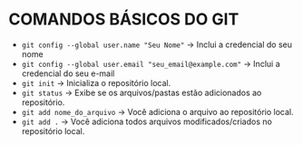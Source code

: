 # COMANDOS BÁSICOS DO GIT
- `git config --global user.name "Seu Nome"` -> Inclui a credencial do seu nome
- `git config --global user.email "seu_email@example.com"` -> Inclui a credencial do seu e-mail
- `git init` -> Inicializa o repositório local.
- `git status` -> Exibe se os arquivos/pastas estão adicionados ao repositório.
- `git add nome_do_arquivo` -> Você adiciona o arquivo ao repositório local.
- `git add .` -> Você adiciona todos arquivos modificados/criados no repositório local.